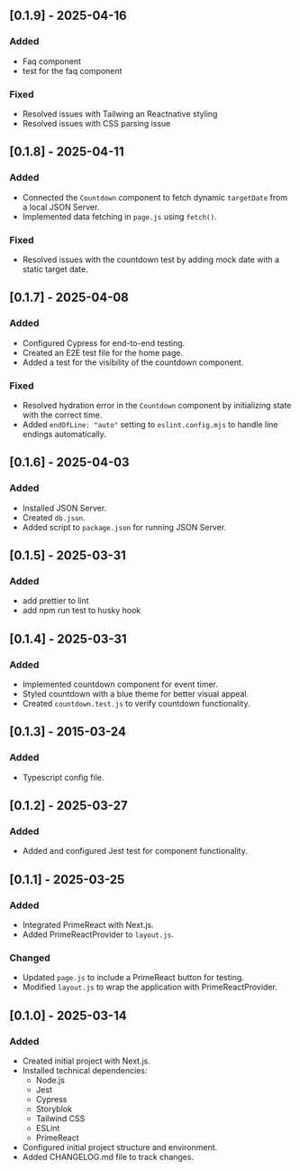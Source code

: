 ## [0.1.9] - 2025-04-16

### Added

- Faq component
- test for the faq component

### Fixed

- Resolved issues with Tailwing an Reactnative styling
- Resolved issues with CSS parsing issue

## [0.1.8] - 2025-04-11

### Added

- Connected the `Countdown` component to fetch dynamic `targetDate` from a local JSON Server.
- Implemented data fetching in `page.js` using `fetch()`.

### Fixed

- Resolved issues with the countdown test by adding mock date with a static target date.

## [0.1.7] - 2025-04-08

### Added

- Configured Cypress for end-to-end testing.
- Created an E2E test file for the home page.
- Added a test for the visibility of the countdown component.

### Fixed

- Resolved hydration error in the `Countdown` component by initializing state with the correct time.
- Added `endOfLine: "auto"` setting to `eslint.config.mjs` to handle line endings automatically.

## [0.1.6] - 2025-04-03

### Added

- Installed JSON Server.
- Created `db.json`.
- Added script to `package.json` for running JSON Server.

## [0.1.5] - 2025-03-31

### Added

- add prettier to lint
- add npm run test to husky hook

## [0.1.4] - 2025-03-31

### Added

- Implemented countdown component for event timer.
- Styled countdown with a blue theme for better visual appeal.
- Created `countdown.test.js` to verify countdown functionality.

## [0.1.3] - 2015-03-24

### Added

- Typescript config file.

## [0.1.2] - 2025-03-27

### Added

- Added and configured Jest test for component functionality.

## [0.1.1] - 2025-03-25

### Added

- Integrated PrimeReact with Next.js.
- Added PrimeReactProvider to `layout.js`.

### Changed

- Updated `page.js` to include a PrimeReact button for testing.
- Modified `layout.js` to wrap the application with PrimeReactProvider.

## [0.1.0] - 2025-03-14

### Added

- Created initial project with Next.js.
- Installed technical dependencies:
  - Node.js
  - Jest
  - Cypress
  - Storyblok
  - Tailwind CSS
  - ESLint
  - PrimeReact
- Configured initial project structure and environment.
- Added CHANGELOG.md file to track changes.

